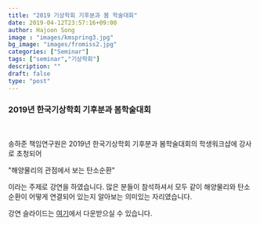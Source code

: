```yaml
---
title: "2019 기상학회 기후분과 봄 학술대회"
date: 2019-04-12T23:57:16+09:00
author: Hajoon Song
image : "images/kmspring3.jpg"
bg_image: "images/fromiss2.jpg"
categories: ["Seminar"]
tags: ["seminar","기상학회"]
description: ""
draft: false
type: "post"
---
```


### 2019년 한국기상학회 기후분과 봄학술대회

<br>

송하준 책임연구원은 2019년 한국기상학회 기후분과 봄학술대회의 학생워크샵에 강사로 초청되어

"해양물리의 관점에서 보는 탄소순환"

이라는 주제로 강연을 하였습니다. 많은 분들이 참석하셔서 모두 같이 해양물리와 탄소순환이 어떻게 연결되어 있는지 알아보는 의미있는 자리였습니다.


강연 슬라이드는 [여기](/images/HajoonSong_2019KMSClimate.pdf)에서 다운받으실 수 있습니다.

<div class='image'>
<img src="/images/kmspring1.jpg" class="img-responsive; width:50%;" alt="">
</div>
<br>

<div class='image'>
<img src="/images/kmspring2.jpg" class="img-responsive; width:50%;" alt="">
</div>
<br>
